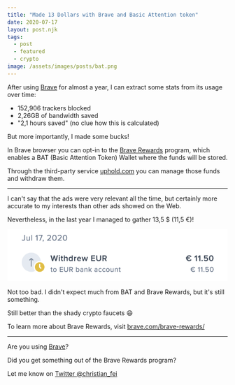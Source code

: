 ```yaml
---
title: "Made 13 Dollars with Brave and Basic Attention token"
date: 2020-07-17
layout: post.njk
tags:
  - post
  - featured
  - crypto
image: /assets/images/posts/bat.png
---
```


After using [Brave](https://brave.com/?ref=gyg242) for almost a year, I can extract some stats from its usage over time:

- 152,906 trackers blocked
- 2,26GB of bandwidth saved
- "2,1 hours saved" (no clue how this is calculated)


But more importantly, I made some bucks!

In Brave browser you can opt-in to the [Brave Rewards](https://brave.com/brave-rewards/?ref=gyg242) program, which enables a BAT (Basic Attention Token) Wallet where the funds will be stored.

Through the third-party service [uphold.com](https://uphold.com/) you can manage those funds and withdraw them.

---

I can't say that the ads were very relevant all the time, but certainly more accurate to my interests than other ads showed on the Web.

Nevertheless, in the last year I managed to gather 13,5 $ (11,5 €)!

![/assets/images/posts/bat-transaction.png](/assets/images/posts/bat-transaction.png)

Not too bad. I didn't expect much from BAT and Brave Rewards, but it's still something.

Still better than the shady crypto faucets 😄

To learn more about Brave Rewards, visit [brave.com/brave-rewards/](https://brave.com/brave-rewards/?ref=gyg242)

---

Are you using [Brave](https://brave.com/?ref=gyg242)?

Did you get something out of the Brave Rewards program?

Let me know on [Twitter @christian_fei](https://twitter.com/christian_fei)